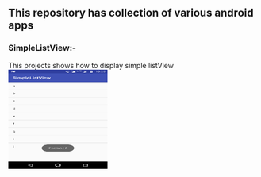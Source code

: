 ## This repository has collection of various android apps


### SimpleListView:- 
This projects shows how to display simple listView
<img src="https://github.com/puneetverma24/Android/blob/master/SimpleListView/device-2018-06-22-102618.png" width="200" height="200" />

